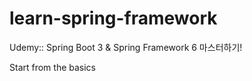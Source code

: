 # learn-spring-framework
Udemy:: Spring Boot 3 &amp; Spring Framework 6 마스터하기!

Start from the basics
